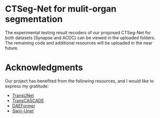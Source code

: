 # CTSeg-Net for mulit-organ segmentation
The experimental testing result recoders of our proposed CTSeg-Net for both datasets (Synapse and ACDC) can be viewed in the uploaded folders. The remaining code and additional resources will be uploaded in the near future. 
# Acknowledgments
Our project has benefited from the following resources, and I would like to express my gratitude:
* [TransUNet](https://github.com/Beckschen/TransUNet)
* [TransCASCADE](https://github.com/SLDGroup/G-CASCADE)
* [DAEFormer](https://github.com/xmindflow/DAEFormer)
* [Swin-Unet](https://github.com/HuCaoFighting/Swin-Unet)
